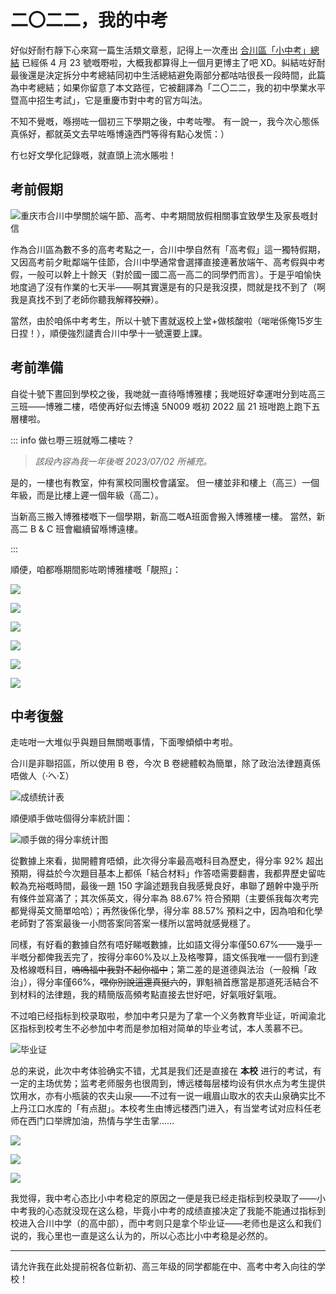 # 二〇二二，我的中考

好似好耐冇靜下心來寫一篇生活類文章惹，記得上一次產出 [合川區「小中考」總結](/post/simulation-summary-of-high-school-entrance-examination-in-hechuan-district/) 已經係 4 月 23 號嘅嘢啦，大概我都算得上一個月更博主了吧 XD。糾結咗好耐最後還是決定拆分中考總結同初中生活總結避免兩部分都咕咕很長一段時間，此篇為中考總結；如果你留意了本文路徑，它被翻譯為「二〇二二，我的初中學業水平暨高中招生考試」，它是重慶市對中考的官方叫法。

不知不覺嘅，喺撈咗一個初三下學期之後，中考咗嚟。 有一說一，我今次心態係真係好，都就英文去早咗喺博遠西門等得有點心发慌：）

冇乜好文學化記錄嘅，就直頭上流水賬啦！

## 考前假期

![重庆市合川中學關於端午節、高考、中考期間放假相關事宜致學生及家長嘅封信](/assets/img/6596ba3f-a27e-4155-b4fc-29390e1365fa.jpg)

作為合川區為數不多的高考考點之一，合川中學自然有「高考假」這一獨特假期，又因高考前夕毗鄰端午佳節，合川中學通常會選擇直接連著放端午、高考假與中考假，一般可以幹上十餘天（對於國一國二高一高二的同學們而言）。于是乎咱愉快地度過了沒有作業的七天半——啊其實還是有的只是我沒摸，問就是找不到了（啊我是真找不到了老師你聽我解釋~~狡辯~~）。

當然，由於咱係中考考生，所以十號下晝就返校上堂+做核酸啦（啱啱係俺15岁生日捏！），順便強烈譴責合川中學十一號還要上課。

## 考前準備

自從十號下晝回到學校之後，我哋就一直待喺博雅樓；我哋班好幸運咁分到咗高三三班——博雅二樓，唔使再好似去博遠 5N009 嘅初 2022 屆 21 班咁跑上跑下五層樓啦。

::: info 做乜嘢三班就喺二樓咗？

> *該段內容為我一年後嘅 2023/07/02 所補充。*

是的，一樓也有教室，仲有黨校同團校會議室。 但一樓並非和樓上（高三）一個年級，而是比樓上遲一個年級（高二）。

当新高三搬入博雅楼嘅下一個學期，新高二嘅A班面會搬入博雅樓一樓。 當然，新高二 B & C 班會繼續留喺博遠樓。

:::

順便，咱都喺期間影咗啲博雅樓嘅「靚照」：

![](/assets/img/3d6b65b1-e55b-495c-b7a1-fe26560f7c6c.jpg)

![](/assets/img/70d74e45-9b97-4d67-bca3-57936c6e3b8e.jpg)

![](/assets/img/032fce66-c046-4c37-9ed5-5b6589f80d75.jpg)

![](/assets/img/9c53660c-4e50-4f72-899e-f36f93bfdae2.jpg)

![](/assets/img/cfe3b1ef-86fd-4485-8ce8-3d488688913b.jpg)

![](/assets/img/331e0730-d830-4594-ba4c-e84126bf55cd.jpg)

## 中考復盤

走咗咁一大堆似乎與題目無關嘅事情，下面嚟傾傾中考啦。

合川是非聯招區，所以使用 B 卷，今次 B 卷總體較為簡單，除了政治法律題真係唔做人（·́へ·́Σ）

![成绩统计表](/assets/img/Snipaste_2023-07-02_13-17-51.png)

順便順手做咗個得分率統計圖：

![顺手做的得分率统计图](/assets/img/2022%E4%B8%AD%E8%80%83%20%E6%8C%89%E7%A7%91%E7%9B%AE%E6%8E%92%E5%88%97%E7%9A%84%E5%BE%97%E5%88%86%E4%B8%8E%E5%BE%97%E5%88%86%E7%8E%87%E6%95%B0%E6%8D%AE.png)

從數據上來看，拋開體育唔傾，此次得分率最高嘅科目為歷史，得分率 92% 超出預期，得益於今次題目基本上都係「結合材料」作答唔需要翻書，我都畀歷史留咗較為充裕嘅時間，最後一題 150 字論述題我自我感覺良好，串聯了題幹中幾乎所有條件並寫滿了；其次係英文，得分率為 88.67% 符合預期（主要係我每次考完都覺得英文簡單哈哈）；再然後係化學，得分率 88.57% 預料之中，因為咱和化學老師對了答案最後一小問答案同答案一樣所以當時就感覺穩了。

同樣，有好看的數據自然有唔好睇嘅數據，比如語文得分率僅50.67%——幾乎一半嘅分都俾我丟完了，按得分率60%及以上及格嚟算，語文係我唯一一個冇到達及格線嘅科目，~~嗚嗚福中我對不起你福中~~；第二差的是道德與法治（一般稱「政治」），得分率僅66%，~~嘿你別說這還真挺六的~~，罪魁禍首應當是那道死活結合不到材料的法律題，我的精簡版高頻考點直接去世好吧，好氣哦好氣哦。

不过咱已经指标到校录取啦，参加中考只是为了拿一个义务教育毕业证，听闻渝北区指标到校考生不必参加中考而是参加相对简单的毕业考试，本人羡慕不已。

![毕业证](/assets/img/2023-07-02-13-26-08-653.jpg)

总的来说，此次中考体验确实不错，尤其是我们还是直接在 **本校** 进行的考试，有一定的主场优势；监考老师服务也很周到，博远楼每层楼均设有供水点为考生提供饮用水，亦有小瓶装的农夫山泉——不过有一说一峨眉山取水的农夫山泉确实比不上丹江口水库的「有点甜」。本校考生由博远楼西门进入，有当堂考试对应科任老师在西门口举牌加油，热情与学生击掌……

![](/assets/img/607fbd17-b3d7-47bf-a756-6f868cbc184b.gif)

![](/assets/img/0c6c2d1a-89ad-4ad6-8c28-f418fd385e88.gif)

![](/assets/img/8a715a42-95e7-4a20-92e6-7be386bdcbb6.gif)

我觉得，我中考心态比小中考稳定的原因之一便是我已经走指标到校录取了——小中考我的心态就没现在这么稳，毕竟小中考的成绩直接决定了我能不能通过指标到校进入合川中学（的高中部），而中考则只是拿个毕业证——老师也是这么和我们说的，我心里也一直是这么认为的，所以心态比小中考稳是必然的。

------

请允许我在此处提前祝各位新初、高三年级的同学都能在中、高考中考入向往的学校！